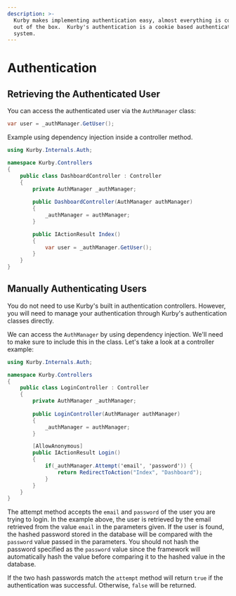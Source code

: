 ```yaml
---
description: >-
  Kurby makes implementing authentication easy, almost everything is configured
  out of the box.  Kurby's authentication is a cookie based authentication
  system.
---
```


# Authentication

## Retrieving the Authenticated User

You can access the authenticated user via the `AuthManager` class:

```csharp
var user = _authManager.GetUser();
```

Example using dependency injection inside a controller method.

```csharp
using Kurby.Internals.Auth;

namespace Kurby.Controllers
{
    public class DashboardController : Controller
    {
        private AuthManager _authManager;
         
        public DashboardController(AuthManager authManager)
        {
            _authManager = authManager;
        }       

        public IActionResult Index()
        { 
            var user = _authManager.GetUser();
        }
    }
}
```

## Manually Authenticating Users

You do not need to use Kurby's built in authentication controllers. However, you will need to manage your authentication through Kurby's authentication classes directly.

We can access the `AuthManager` by using dependency injection. We'll need to make sure to include this in the class. Let's take a look at a controller example:

```csharp
using Kurby.Internals.Auth;

namespace Kurby.Controllers
{
    public class LoginController : Controller
    {
        private AuthManager _authManager;
        
        public LoginController(AuthManager authManager)
        {
            _authManager = authManager;
        }        

        [AllowAnonymous]
        public IActionResult Login()
        { 
            if(_authManager.Attempt('email', 'password')) {
                return RedirectToAction("Index", "Dashboard");
            }
        }
    }
}
```

The attempt method accepts the `email` and `password` of the user you are trying to login. In the example above, the user is retrieved by the email retrieved from the value `email` in the parameters given. If the user is found, the hashed password stored in the database will be compared with the `password` value passed in the parameters. You should not hash the password specified as the `password` value since the framework will automatically hash the value before comparing it to the hashed value in the database.

If the two hash passwords match the `attempt` method will return `true` if the authentication was successful. Otherwise, `false` will be returned.

